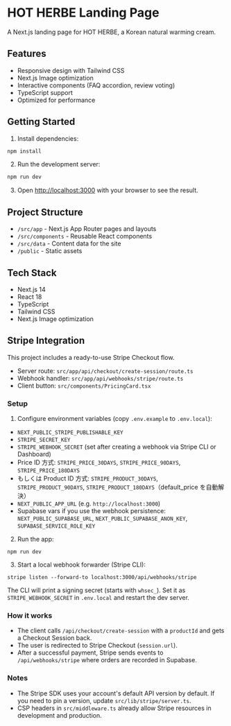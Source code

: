 # HOT HERBE Landing Page

A Next.js landing page for HOT HERBE, a Korean natural warming cream.

## Features

- Responsive design with Tailwind CSS
- Next.js Image optimization
- Interactive components (FAQ accordion, review voting)
- TypeScript support
- Optimized for performance

## Getting Started

1. Install dependencies:
```bash
npm install
```

2. Run the development server:
```bash
npm run dev
```

3. Open [http://localhost:3000](http://localhost:3000) with your browser to see the result.

## Project Structure

- `/src/app` - Next.js App Router pages and layouts
- `/src/components` - Reusable React components
- `/src/data` - Content data for the site
- `/public` - Static assets

## Tech Stack

- Next.js 14
- React 18
- TypeScript
- Tailwind CSS
- Next.js Image optimization

## Stripe Integration

This project includes a ready-to-use Stripe Checkout flow.

- Server route: `src/app/api/checkout/create-session/route.ts`
- Webhook handler: `src/app/api/webhooks/stripe/route.ts`
- Client button: `src/components/PricingCard.tsx`

### Setup

1) Configure environment variables (copy `.env.example` to `.env.local`):

- `NEXT_PUBLIC_STRIPE_PUBLISHABLE_KEY`
- `STRIPE_SECRET_KEY`
- `STRIPE_WEBHOOK_SECRET` (set after creating a webhook via Stripe CLI or Dashboard)
- Price ID 方式: `STRIPE_PRICE_30DAYS`, `STRIPE_PRICE_90DAYS`, `STRIPE_PRICE_180DAYS`
- もしくは Product ID 方式: `STRIPE_PRODUCT_30DAYS`, `STRIPE_PRODUCT_90DAYS`, `STRIPE_PRODUCT_180DAYS`（default_price を自動解決）
- `NEXT_PUBLIC_APP_URL` (e.g. `http://localhost:3000`)
- Supabase vars if you use the webhook persistence: `NEXT_PUBLIC_SUPABASE_URL`, `NEXT_PUBLIC_SUPABASE_ANON_KEY`, `SUPABASE_SERVICE_ROLE_KEY`

2) Run the app:

```
npm run dev
```

3) Start a local webhook forwarder (Stripe CLI):

```
stripe listen --forward-to localhost:3000/api/webhooks/stripe
```

The CLI will print a signing secret (starts with `whsec_`). Set it as `STRIPE_WEBHOOK_SECRET` in `.env.local` and restart the dev server.

### How it works

- The client calls `/api/checkout/create-session` with a `productId` and gets a Checkout Session back.
- The user is redirected to Stripe Checkout (`session.url`).
- After a successful payment, Stripe sends events to `/api/webhooks/stripe` where orders are recorded in Supabase.

### Notes

- The Stripe SDK uses your account's default API version by default. If you need to pin a version, update `src/lib/stripe/server.ts`.
- CSP headers in `src/middleware.ts` already allow Stripe resources in development and production.
